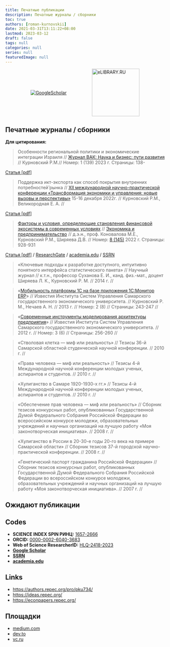 ```yaml
---
title: Печатные публикации
description: Печатные журналы / сборники
toc: true
authors: [roman-kurnovskii]
date: 2021-03-31T13:11:22+08:00
lastmod: 2023-03-12
draft: false
tags: null
categories: null
series: null
featuredImage: null
---
```



<div style="display: flex; flex-flow: row nowrap; align-items: center; justify-content:space-evenly">
    <a href="https://scholar.google.com/citations?user=R5xmgOgAAAAJ&authuser=1" target="_blank"><img src="https://scholar.google.ru/intl/en/scholar/images/1x/scholar_logo_24dp.png" alt="GoogleScholar"></a>
    <a href="https://www.elibrary.ru/author_items.asp?authorid=1175655&show_refs=1&show_option=1" target="_blank"> <img src="https://www.elibrary.ru/images/elibrary_logo2.svg" width="150px" alt="eLIBRARY.RU"></a>
</div>


## Печатные журналы / сборники


**Для цитирования:**

> Особенности региональной политики и экономические интеграции Израиля // [Журнал ВАК: Наука и бизнес: пути развития](https://www.elibrary.ru/title_items.asp?id=32230) // Курновский Р.М.// Номер: 1 (139) 2023 г. Страницы: 138-

[Статья [pdf]](/articles/2023-01-osobennosti-regionalnoi-politiki-i-ekonomicheskie-integracii-izrailya.pdf)

> Поддержка икт-экспорта как способ покрытия внутренних потребностей̆ рынка // [XII международной научно-практической конференции «Трансформация экономики и управления: новые вызовы и перспективы»](http://www.fa.ru/fil/spb/science/Pages/Home.aspx) 15-16 декабря 2022г. // Курновский Р.М., Великородная Е. А. //

[Статья [pdf]](/articles/2022-12-podderzhka-ikt-eksporta-kak-sposob-pokrytiya-vnutrennih-potrebnostei-rynka.pdf)

> [Факторы и условия, определяющие становления финансовой экосистемы в современных условиях](https://www.elibrary.ru/item.asp?id=50018215) // 	[Экономика и предпринимательство](https://www.elibrary.ru/title_about_new.asp?id=27783) // д.э.н., проф. Коновалова М.Е., Курновский Р.М., Ширяева Д.В. // Номер: [8 (145)](https://www.elibrary.ru/contents.asp?id=50018028&selid=50018215) 2022 г. Страницы: 928-931

[Статья [pdf]](/articles/2022-12-faktory-i-usloviya-opredeljajushhie-stanovlenija-finansovoi-ekosistemy-v-sovremennyh-uslovijah.pdf) / [ResearchGate](https://www.researchgate.net/publication/367052691_Faktory_i_uslovia_opredelausie_stanovlenia_finansovoj_ekosistemy_v_sovremennyh_usloviah) / [academia.edu](https://www.academia.edu/s/b9f704001c) / [SSRN](https://ssrn.com/abstract=4346636)

> «Ключевые подходы к разработке доступного, интуитивно понятного интерфейса статистического пакета» // Научный журнал // к.т.н., профессор Суханова Е. И., канд. физ.-мат., доцент Ширяева Л. К., Курновский Р. М. // 2014 г. //

> «[Мобильность платформы 1С на базе приложения 1С:Монитор ERP](https://www.elibrary.ru/item.asp?id=22028608)» // Известия Института Систем Управления Самарского государственного экономического университета. // Курновский Р. М., Нечаев А. Н. // 2013 г. // Номер: 2 (8) // Страницы: 243-247 //

> «[Современные инструменты моделирования архитектуры предприятия](https://www.elibrary.ru/item.asp?id=20310963)» // Известия Института Систем Управления Самарского государственного экономического университета. // 2012 г. // Номер: 3 (6) // Страницы: 256-260 //

> «Стволовая клетка — миф или реальность» // Тезисы 36-й Самарской областной студенческой научной конференции. // 2010 г. //

> «Права человека — миф или реальность» // Тезисы 4-й Международной научной конференции молодых ученых, аспирантов и студентов. // 2010 г. //

> «Хулиганство в Самаре 1920-1930-х гг.» // Тезисы 4-й Международной научной конференции молодых ученых, аспирантов и студентов. // 2010 г. //

> «Обеспечение прав человека — миф или реальность» // Сборник тезисов конкурсных работ, опубликованных Государственной Думой Федерального Собрания Российской Федерации во всероссийском конкурсе молодежи, образовательных учреждений и научных организаций на лучшую работу «Моя законотворческая инициатива». // 2008 г. //

> «Хулиганство в России в 20-30-е годы 20-го века на примере Самарской области» // Сборник тезисов 37-й городской научно-практической конференции. // 2008 г. //

> «Генетический паспорт гражданина Российской Федерации» // Сборник тезисов конкурсных работ, опубликованных Государственной Думой Федерального Собрания Российской Федерации во всероссийском конкурсе молодежи, образовательных учреждений и научных организаций на лучшую работу «Моя законотворческая инициатива». // 2007 г. //


## Ожидают публикации

## Codes

- **SCIENCE INDEX SPIN РИНЦ:** [1657-2666](https://www.elibrary.ru/author_profile.asp?authorid=1175655)
- **ORCID:** [0000-0002-6040-3683](https://orcid.org/0000-0002-6040-3683)
- **Web of Science ResearcherID:** [HLQ-2418-2023](https://www.webofscience.com/wos/author/record/HLQ-2418-2023)
- [**Google Scholar**](https://scholar.google.ru/citations?hl=ru&user=R5xmgOgAAAAJ)
- [**SSRN**](https://papers.ssrn.com/sol3/cf_dev/AbsByAuth.cfm?per_id=5627910)
- [**academia.edu**](https://independent.academia.edu/RomanKurnovskii)

## Links

- https://authors.repec.org/pro/pku734/
- https://ideas.repec.org/
- https://econpapers.repec.org/

## Площадки

- [medium.com](https://medium.com/@romankurnovskii/)
- [dev.to](https://dev.to/romankurnovskii)
- [vc.ru](https://vc.ru/u/1465979-roman-kurnovskii)
